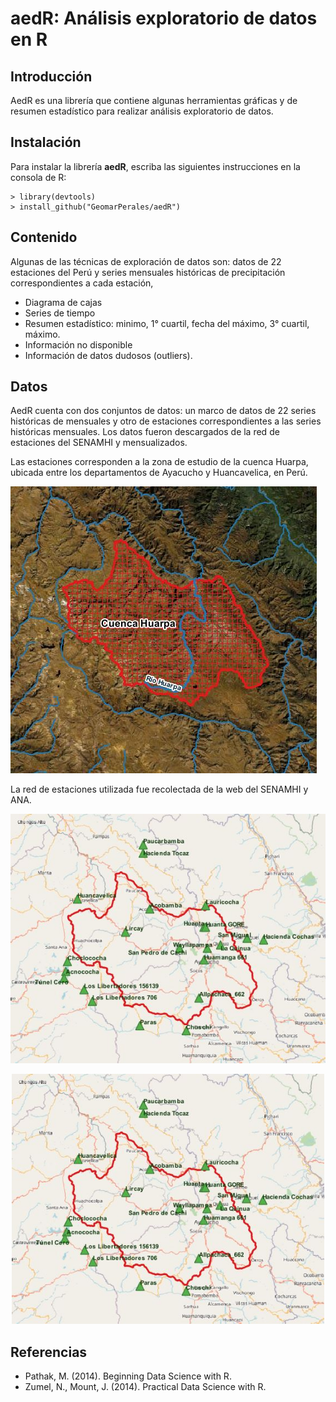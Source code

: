 # **aedR: Análisis exploratorio de datos en R**

## Introducción

AedR es una librería que contiene algunas herramientas gráficas y de resumen estadístico para realizar análisis exploratorio de datos.

## Instalación

Para instalar la librería **aedR**, escriba las siguientes instrucciones en la consola de R:
```	
> library(devtools)
> install_github("GeomarPerales/aedR")		
```

## Contenido

Algunas de las técnicas de exploración de datos son:
datos de 22 estaciones del Perú y series mensuales históricas de precipitación correspondientes a cada estación, 

* Diagrama de cajas
* Series de tiempo
* Resumen estadístico: minimo, 1° cuartil, fecha del máximo, 3° cuartil, máximo.
* Información no disponible
* Información de datos dudosos (outliers).

## Datos

AedR cuenta con dos conjuntos de datos: un marco de datos de 22 series históricas de mensuales y otro de estaciones correspondientes a las series históricas mensuales. Los datos fueron descargados de la red de estaciones del SENAMHI y mensualizados.

Las estaciones corresponden a la zona de estudio de la cuenca Huarpa, ubicada entre los departamentos de Ayacucho y Huancavelica, en Perú.

![ScreenShot](images/cuenca.jpg?raw=true#center)

La red de estaciones utilizada fue recolectada de la web del SENAMHI y ANA.

![ScreenShot](images/stations.jpg?raw=true#center)


<p align="center">
  <img width="500" height="400" src="images/stations.jpg">
</p>


## Referencias

* Pathak, M. (2014). Beginning Data Science with R.
* Zumel, N., Mount, J. (2014). Practical Data Science with R.

 
